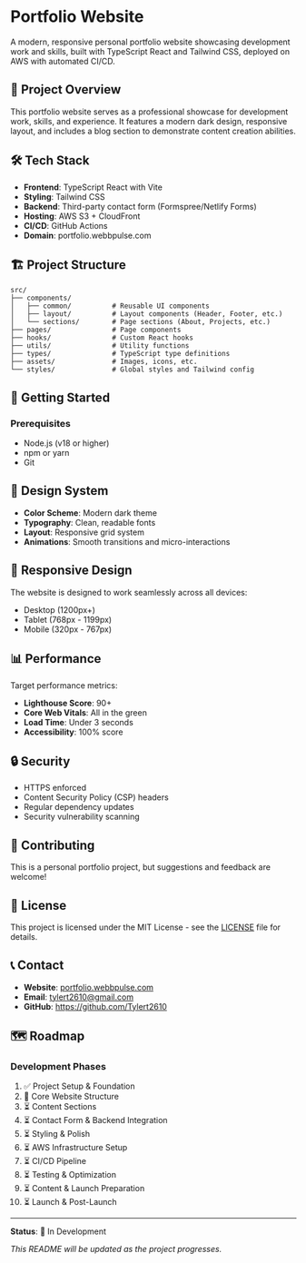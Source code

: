 # Portfolio Website

A modern, responsive personal portfolio website showcasing development work and skills, built with TypeScript React and Tailwind CSS, deployed on AWS with automated CI/CD.

## 🚀 Project Overview

This portfolio website serves as a professional showcase for development work, skills, and experience. It features a modern dark design, responsive layout, and includes a blog section to demonstrate content creation abilities.

## 🛠️ Tech Stack

- **Frontend**: TypeScript React with Vite
- **Styling**: Tailwind CSS
- **Backend**: Third-party contact form (Formspree/Netlify Forms)
- **Hosting**: AWS S3 + CloudFront
- **CI/CD**: GitHub Actions
- **Domain**: portfolio.webbpulse.com


## 🏗️ Project Structure

```
src/
├── components/
│   ├── common/          # Reusable UI components
│   ├── layout/          # Layout components (Header, Footer, etc.)
│   └── sections/        # Page sections (About, Projects, etc.)
├── pages/               # Page components
├── hooks/               # Custom React hooks
├── utils/               # Utility functions
├── types/               # TypeScript type definitions
├── assets/              # Images, icons, etc.
└── styles/              # Global styles and Tailwind config
```

## 🚀 Getting Started

### Prerequisites

- Node.js (v18 or higher)
- npm or yarn
- Git


## 🎨 Design System

- **Color Scheme**: Modern dark theme
- **Typography**: Clean, readable fonts
- **Layout**: Responsive grid system
- **Animations**: Smooth transitions and micro-interactions

## 📱 Responsive Design

The website is designed to work seamlessly across all devices:
- Desktop (1200px+)
- Tablet (768px - 1199px)
- Mobile (320px - 767px)



## 📊 Performance

Target performance metrics:
- **Lighthouse Score**: 90+
- **Core Web Vitals**: All in the green
- **Load Time**: Under 3 seconds
- **Accessibility**: 100% score

## 🔒 Security

- HTTPS enforced
- Content Security Policy (CSP) headers
- Regular dependency updates
- Security vulnerability scanning

## 🤝 Contributing

This is a personal portfolio project, but suggestions and feedback are welcome!

## 📄 License

This project is licensed under the MIT License - see the [LICENSE](LICENSE) file for details.

## 📞 Contact

- **Website**: [portfolio.webbpulse.com](https://portfolio.webbpulse.com)
- **Email**: tylert2610@gmail.com
- **GitHub**: https://github.com/Tylert2610

## 🗺️ Roadmap

### Development Phases

1. ✅ Project Setup & Foundation
2. 🔄 Core Website Structure
3. ⏳ Content Sections
4. ⏳ Contact Form & Backend Integration
5. ⏳ Styling & Polish
6. ⏳ AWS Infrastructure Setup
7. ⏳ CI/CD Pipeline
8. ⏳ Testing & Optimization
9. ⏳ Content & Launch Preparation
10. ⏳ Launch & Post-Launch

---

**Status**: 🚧 In Development

*This README will be updated as the project progresses.*
